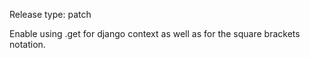 Release type: patch

Enable using .get for django context as well as for the square brackets notation.

